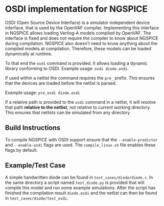 # OSDI implementation for NGSPICE

OSDI (Open Source Device Interface) is a simulator independent device interface, that is used by the OpenVAF compiler.
Implementing this interface in NGSPICE allows loading Verilog-A models compiled by OpenVAF.
The interface is fixed and does not require the compiler to know about NGSPICE during compilation.
NGSPICE also doesn't need to know anything about the compiled models at compilation.
Therefore, these models can be loaded dynamically at runtime.

To that end the `osdi` command is provided.
It allows loading a dynamic library conforming to OSDI.
Example usage: `osdi diode.osdi`.

If used within a netlist the command requires the `pre_` prefix.
This ensures that the devices are loaded before the netlist is parsed.

Example usage: `pre_osdi diode.osdi`

If a relative path is provided to the `osdi` command in a netlist, it will resolve that path **relative to the netlist**, not relative to current working directory.
This ensures that netlists can be simulated from any directory

## Build Instructions

To compile NGSPICE with OSDI support ensure that the `--enable-predictor` and `--enable-osdi` flags are used.
The `compile_linux.sh` file enables these flags by default.


## Example/Test Case

A simple handwritten diode can be found in `test_cases/diode/diode.c`.
In the same directory a script named `test_diode.py` is provided that will compile this model and run some example simulations.
After the script has finished the compilation result `diode.osdi` and the netlist can then be found in `test_cases/diode/test_osdi`.


